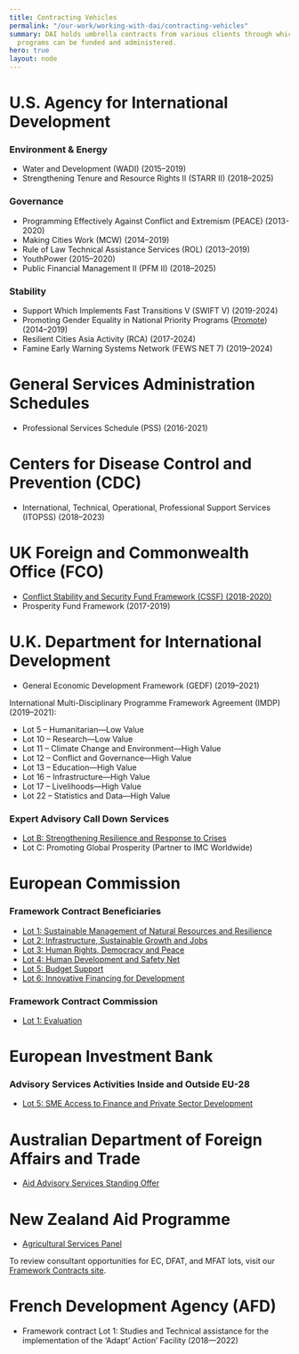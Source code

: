 ```yaml
---
title: Contracting Vehicles
permalink: "/our-work/working-with-dai/contracting-vehicles"
summary: DAI holds umbrella contracts from various clients through which development
  programs can be funded and administered.
hero: true
layout: node
---
```


# U.S. Agency for International Development

### Environment & Energy

* Water and Development (WADI) (2015–2019)
* Strengthening Tenure and Resource Rights II (STARR II) (2018–2025)

### Governance

* Programming Effectively Against Conflict and Extremism (PEACE) (2013-2020)
* Making Cities Work (MCW) (2014–2019)
* Rule of Law Technical Assistance Services (ROL) (2013–2019)
* YouthPower (2015–2020)
* Public Financial Management II (PFM II) (2018–2025)

### Stability

* Support Which Implements Fast Transitions V (SWIFT V) (2019-2024)
* Promoting Gender Equality in National Priority Programs ([Promote](http://www.usaid.gov/afghanistan/promote)) (2014–2019)
* Resilient Cities Asia Activity (RCA) (2017-2024)
* Famine Early Warning Systems Network (FEWS NET 7) (2019–2024)

# General Services Administration Schedules

* Professional Services Schedule (PSS) (2016-2021)

# Centers for Disease Control and Prevention (CDC)

* International, Technical, Operational, Professional Support Services (ITOPSS) (2018–2023)

# UK Foreign and Commonwealth Office (FCO)

* [Conflict Stability and Security Fund Framework  (CSSF) (2018-2020)](https://www.dai.com/working-dai/current-procurements/conflict-stability-and-security-fund)
* Prosperity Fund Framework (2017-2019)

# U.K. Department for International Development

* General Economic Development Framework (GEDF) (2019–2021)

International Multi-Disciplinary Programme Framework Agreement (IMDP) (2019–2021):
* Lot 5 – Humanitarian—Low Value
* Lot 10 – Research—Low Value
* Lot 11 – Climate Change and Environment—High Value
* Lot 12 – Conflict and Governance—High Value
* Lot 13 – Education—High Value
* Lot 16 – Infrastructure—High Value
* Lot 17 – Livelihoods—High Value
* Lot 22 – Statistics and Data—High Value

### Expert Advisory Call Down Services

* [Lot B: Strengthening Resilience and Response to Crises](https://www.dai.com/our-work/projects/worldwide-expert-advisory-call-down-services-eacds-lot-b-strengthening-resilience-and-response-to-crises)
* Lot C: Promoting Global Prosperity (Partner to IMC Worldwide)

# European Commission

### Framework Contract Beneficiaries

* [Lot 1: Sustainable Management of Natural Resources and Resilience](http://frameworkcontracts.com/lots/siea-1/)
* [Lot 2: Infrastructure, Sustainable Growth and Jobs](http://frameworkcontracts.com/lots/siea-2/)
* [Lot 3: Human Rights, Democracy and Peace](http://frameworkcontracts.com/lots/siea-3/)
* [Lot 4: Human Development and Safety Net](http://frameworkcontracts.com/lots/siea-4/)
* [Lot 5: Budget Support](http://frameworkcontracts.com/lots/siea-5/)
* [Lot 6: Innovative Financing for Development](http://frameworkcontracts.com/lots/siea-6/)

### Framework Contract Commission

* [Lot 1: Evaluation](http://frameworkcontracts.com/lots/ec-com-2015-1/)

# European Investment Bank

### Advisory Services Activities Inside and Outside EU-28

* [Lot 5: SME Access to Finance and Private Sector Development](http://frameworkcontracts.com/lots/eib-5/)

# Australian Department of Foreign Affairs and Trade

* [Aid Advisory Services Standing Offer](http://frameworkcontracts.com/lots/dfat/)

# New Zealand Aid Programme

* [Agricultural Services Panel ](http://frameworkcontracts.com/lots/mfat)

To review consultant opportunities for EC, DFAT, and MFAT lots, visit our [Framework Contracts site](http://frameworkcontracts.com).

# French Development Agency (AFD)

* Framework contract Lot 1: Studies and Technical assistance for the implementation of the ‘Adapt’ Action’ Facility (2018—2022)
